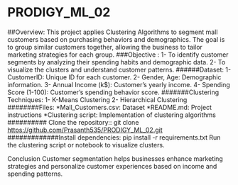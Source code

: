 # PRODIGY_ML_02
##Overview: This project applies Clustering Algorithms to segment mall customers based on purchasing behaviors and demographics. The goal is to group similar customers together, allowing the business to tailor marketing strategies for each group.
###Objective : 
1- To identify customer segments by analyzing their spending habits and demographic data. 
2- To visualize the clusters and understand customer patterns.
######Dataset: 
1- CustomerID: Unique ID for each customer.
2- Gender, Age: Demographic information.
3- Annual Income (k$): Customer’s yearly income.
4- Spending Score (1-100): Customer’s spending behavior score.
#######Clustering Techniques:
1- K-Means Clustering
2- Hierarchical Clustering
########Files:
*Mall_Customers.csv: Dataset
*README.md: Project instructions
*Clustering script: Implementation of clustering algorithms
########## Clone the repository::
git clone https://github.com/Prasanth535/PRODIGY_ML_02.git
#############Install dependencies:
pip install -r requirements.txt
Run the clustering script or notebook to visualize clusters.

Conclusion
Customer segmentation helps businesses enhance marketing strategies and personalize customer experiences based on income and spending patterns.
